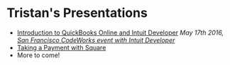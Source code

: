 # Tristan's Presentations
* [Introduction to QuickBooks Online and Intuit Developer](https://github.com/tristansokol/Presentations/tree/master/introduction%20to%20QuickBooks%20Online%20and%20Intuit%20Developer)
        _May 17th 2016, [San Francisco CodeWorks event with Intuit Developer](https://www.eventbrite.com/e/intuit-developer-code-works-san-francisco-edition-tickets-24935867852)_
* [Taking a Payment with Square](http://tristansokol.github.io/Presentations/Taking%20a%20Payment%20with%20Square/index.html)
* More to come! 
